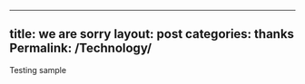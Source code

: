 ---
title: we are sorry
layout: post
categories: thanks
Permalink: /Technology/
----


Testing sample
